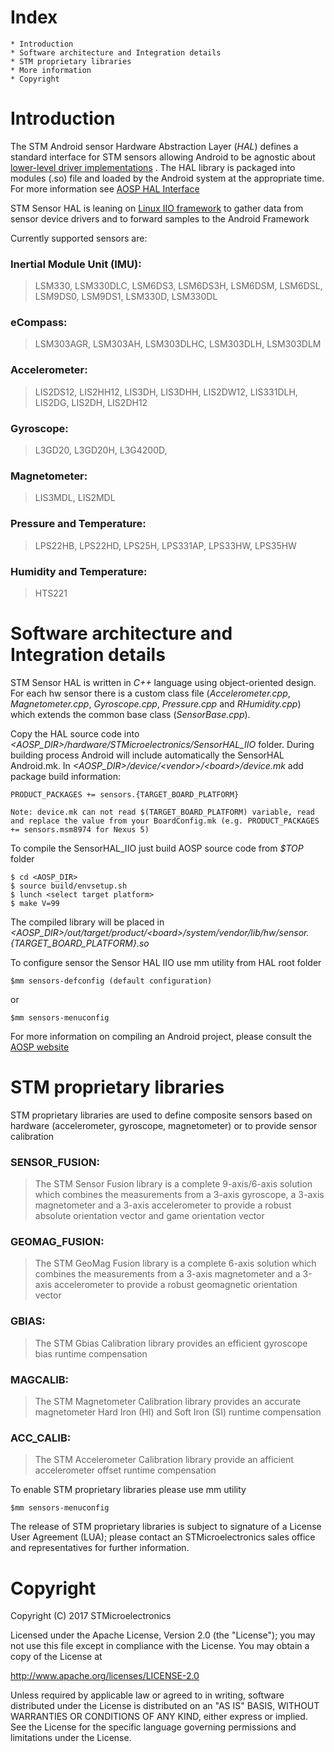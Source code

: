 Index
=====
	* Introduction
	* Software architecture and Integration details
	* STM proprietary libraries
	* More information
	* Copyright


Introduction
=========
The STM Android sensor Hardware Abstraction Layer (*HAL*) defines a standard interface for STM sensors allowing Android to be agnostic about [lower-level driver implementations](https://github.com/STMicroelectronics/STMems_Linux_IIO_drivers/tree/linux-4.4.y-gh) . The HAL library is packaged into modules (.so) file and loaded by the Android system at the appropriate time. For more information see [AOSP HAL Interface](https://source.android.com/devices/sensors/hal-interface.html) 

STM Sensor HAL is leaning on [Linux IIO framework](https://git.kernel.org/cgit/linux/kernel/git/torvalds/linux.git/tree/Documentation/iio) to gather data from sensor device drivers and to forward samples to the Android Framework

Currently supported sensors are:

### Inertial Module Unit (IMU):

> LSM330, LSM330DLC, LSM6DS3, LSM6DS3H, LSM6DSM, LSM6DSL, LSM9DS0, LSM9DS1, LSM330D, LSM330DL

### eCompass:

> LSM303AGR, LSM303AH, LSM303DLHC, LSM303DLH, LSM303DLM

### Accelerometer:

> LIS2DS12, LIS2HH12, LIS3DH, LIS3DHH, LIS2DW12, LIS331DLH, LIS2DG, LIS2DH, LIS2DH12

### Gyroscope:

> L3GD20, L3GD20H, L3G4200D, 

### Magnetometer:

> LIS3MDL, LIS2MDL

### Pressure and Temperature:

> LPS22HB, LPS22HD, LPS25H, LPS331AP, LPS33HW, LPS35HW

### Humidity and Temperature:

> HTS221

Software architecture and Integration details
=============

STM Sensor HAL is written in *C++* language using object-oriented design. For each hw sensor there is a custom class file
(*Accelerometer.cpp*, *Magnetometer.cpp*, *Gyroscope.cpp*, *Pressure.cpp* and *RHumidity.cpp*) which extends the common base class (*SensorBase.cpp*).

Copy the HAL source code into *<AOSP_DIR\>/hardware/STMicroelectronics/SensorHAL_IIO* folder. During building process Android will include automatically the SensorHAL Android.mk.
In *<AOSP_DIR\>/device/<vendor\>/<board\>/device.mk* add package build information:

	PRODUCT_PACKAGES += sensors.{TARGET_BOARD_PLATFORM}

	Note: device.mk can not read $(TARGET_BOARD_PLATFORM) variable, read and replace the value from your BoardConfig.mk (e.g. PRODUCT_PACKAGES += sensors.msm8974 for Nexus 5)

To compile the SensorHAL_IIO just build AOSP source code from *$TOP* folder

	$ cd <AOSP_DIR>
	$ source build/envsetup.sh
	$ lunch <select target platform>
	$ make V=99

The compiled library will be placed in *<AOSP_DIR\>/out/target/product/<board\>/system/vendor/lib/hw/sensor.{TARGET_BOARD_PLATFORM}.so*

To configure sensor the Sensor HAL IIO use mm utility from HAL root folder

	$mm sensors-defconfig (default configuration)
or

	$mm sensors-menuconfig

For more information on compiling an Android project, please consult the [AOSP website](https://source.android.com/source/requirements.html) 


STM proprietary libraries
================

STM proprietary libraries are used to define composite sensors based on hardware (accelerometer, gyroscope, magnetometer) or to provide sensor calibration

### SENSOR_FUSION:
> The STM Sensor Fusion library is a complete 9-axis/6-axis solution which combines the measurements from a 3-axis gyroscope, a 3-axis magnetometer and a 3-axis accelerometer to provide a robust absolute orientation vector and game orientation vector

### GEOMAG_FUSION:
> The STM GeoMag Fusion library is a complete 6-axis solution which combines the measurements from a 3-axis magnetometer and a 3-axis accelerometer to provide a robust geomagnetic orientation vector

### GBIAS:
> The STM Gbias Calibration library provides an efficient gyroscope bias runtime compensation

### MAGCALIB:
> The STM Magnetometer Calibration library provides an accurate magnetometer Hard Iron (HI) and Soft Iron (SI) runtime compensation

### ACC_CALIB:
> The STM Accelerometer Calibration library provide an afficient accelerometer offset runtime compensation

To enable STM proprietary libraries please use mm utility

	$mm sensors-menuconfig

The release of STM proprietary libraries is subject to signature of a License User Agreement (LUA); please contact an STMicroelectronics sales office and representatives for further information.


Copyright
========
Copyright (C) 2017 STMicroelectronics

Licensed under the Apache License, Version 2.0 (the "License");
you may not use this file except in compliance with the License.
You may obtain a copy of the License at

http://www.apache.org/licenses/LICENSE-2.0

Unless required by applicable law or agreed to in writing, software
distributed under the License is distributed on an "AS IS" BASIS,
WITHOUT WARRANTIES OR CONDITIONS OF ANY KIND, either express or implied.
See the License for the specific language governing permissions and
limitations under the License.

